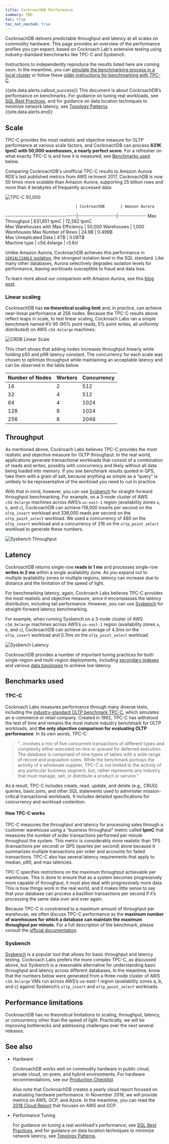 ```yaml
---
title: CockroachDB Performance
summary: TBD
toc: true
toc_not_nested: true
---
```


CockroachDB delivers predictable throughput and latency at all scales on commodity hardware. This page provides an overview of the performance profiles you can expect, based on Cockroach Lab's extensive testing using industry-standard benchmarks like TPC-C and Sysbench.

Instructions to independently reproduce the results listed here are coming soon. In the meantime, you can [simulate the benchmarking process in a local cluster](performance-benchmarking-with-tpc-c-local.html) or follow these [older instructions for benchmarking with TPC-C](performance-benchmarking-with-tpc-c.html).

{{site.data.alerts.callout_success}}
This document is about CockroachDB’s performance on benchmarks. For guidance on tuning real workloads, see [SQL Best Practices](performance-best-practices-overview.html), and for guidance on data location techniques to minimize network latency, see [Topology Patterns](topology-patterns.html).  
{{site.data.alerts.end}}

<!-- Let's hold off on this statement until we have reproducible steps.
Once those are available, if you fail to achieve similar performance profiles, there is likely a problem in either the hardware, workload, or test design. We stand by these profile characteristics and provide reproduction steps for all published benchmarks. -->

## Scale

TPC-C provides the most realistic and objective measure for OLTP performance at various scale factors, and CockroachDB can process **631K tpmC with 50,000 warehouses, a nearly perfect score.** For a refresher on what exactly TPC-C is and how it is measured, see [Benchmarks used](#benchmarks-used) below.

Comparing CockroachDB's unofficial TPC-C results to Amazon Aurora RDS's last published metrics from AWS re:Invent 2017, CockroachDB is now 50 times more scalable than Amazon Aurora, supporting 25 billion rows and more than 4 terabytes of frequently accessed data:

<img src="{{ 'images/v19.2/tpcc50k.png' | relative_url }}" alt="TPC-C 50,000" style="max-width:100%" />

                                   | CockroachDB       | Amazon Aurora   
-----------------------------------|-------------------|--------------
Max Throughput                     | 631,851 tpmC      | 12,582 tpmC     
Max Warehouses with Max Efficiency | 50,000 Warehouses | 1,000 Warehouses
Max Number of Rows                 | 24.9B             | 0.499B         
Max Unreplicated Data              | 4TB               | 0.08TB         
Machine type                       | c5d.4xlarge       | r3.8xl         

Unlike Amazon Aurora, CockroachDB achieves this performance in [`SERIALIZABLE` isolation](demo-serializable.html), the strongest isolation level in the SQL standard. Like many other databases, Aurora selectively degrades isolation levels for performance, leaving workloads susceptible to fraud and data loss.

To learn more about our comparison with Amazon Aurora, see this [blog post](https://www.cockroachlabs.com/blog/cockroachdb-2dot1-performance/).

### Linear scaling

CockroachDB has **no theoretical scaling limit** and, in practice, can achieve near-linear performance at 256 nodes. Because the TPC-C results above reflect leaps in scale, to test linear scaling, Cockroach Labs ran a simple benchmark named KV 95 (95% point reads, 5% point writes, all uniformly distributed) on AWS `c5d.4xlarge` machines:

<img src="{{ 'images/v19.2/linearscale.png' | relative_url }}" alt="CRDB Linear Scale" style="max-width:100%" />

This chart shows that adding nodes increases throughput linearly while holding p50 and p99 latency constant. The concurrency for each scale was chosen to optimize throughput while maintaining an acceptable latency and can be observed in the table below.

| Number of Nodes | Workers | Concurrency
|-----------------|---------|------------|
|       16        |    2    |   512
|       32        |    4    |   512
|       64        |    4    |   1024
|       128       |    8    |   1024
|       256       |    8    |   2048
## Throughput

As mentioned above, Cockroach Labs believes TPC-C provides the most realistic and objective measure for OLTP throughput. In the real world, applications generate transactional workloads that consist of a combination of reads and writes, possibly with concurrency and likely without all data being loaded into memory. If you see benchmark results quoted in QPS, take them with a grain of salt, because anything as simple as a “query” is unlikely to be representative of the workload you need to run in practice.

With that in mind, however, you can use [Sysbench](https://github.com/akopytov/sysbench) for straight-forward throughput benchmarking. For example, on a 3-node cluster of AWS `c5d.9xlarge` machines across AWS’s `us-east-1` region (availability zones `a`, `b`, and `c`), CockroachDB can achieve 118,000 inserts per second on the `oltp_insert` workload and 336,000 reads per second on the `oltp_point_select` workload. We used a concurrency of 480 on the `oltp_insert` workload and a concurrency of 216 on the `oltp_point_select` workload to generate these numbers.

<img src="{{ 'images/v19.2/sysbench-throughput.png' | relative_url }}" alt="Sysbench Throughput" style="max-width:100%" />


## Latency

CockroachDB returns single-row **reads in 1 ms** and processes single-row **writes in 2 ms** within a single availability zone. As you expand out to multiple availability zones or multiple regions, latency can increase due to distance and the limitation of the speed of light.

For benchmarking latency, again, Cockroach Labs believes TPC-C provides the most realistic and objective measure, since it encompasses the latency distribution, including tail performance. However, you can use [Sysbench](https://github.com/akopytov/sysbench) for straight-forward latency benchmarking.

For example, when running Sysbench on a 3-node cluster of AWS `c5d.9xlarge` machines across AWS’s `us-east-1` region (availability zones `a`, `b`, and `c`), CockroachDB can achieve an average of 4.3ms on the `oltp_insert` workload and 0.7ms on the `oltp_point_select` workload.

<img src="{{ 'images/v19.2/sysbench-latency.png' | relative_url }}" alt="Sysbench Latency" style="max-width:100%" />

CockroachDB provides a number of important tuning practices for both single-region and multi-region deployments, including [secondary indexes](indexes.html) and various [data topologies](topology-patterns.html) to achieve low latency.

## Benchmarks used

### TPC-C

Cockroach Labs measures performance through many diverse tests, including the [industry-standard OLTP benchmark TPC-C](http://www.tpc.org/tpcc/), which simulates an e-commerce or retail company. Created in 1992, TPC-C has withstood the test of time and remains the most mature industry benchmark for OLTP workloads, and **the only objective comparison for evaluating OLTP performance**. In its own words, TPC-C:

>“…involves a mix of five concurrent transactions of different types and complexity either executed on-line or queued for deferred execution. The database is comprised of nine types of tables with a wide range of record and population sizes. While the benchmark portrays the activity of a wholesale supplier, TPC-C is not limited to the activity of any particular business segment, but, rather represents any industry that must manage, sell, or distribute a product or service.”

As a result, TPC-C includes create, read, update, and delete (e.g., CRUD) queries, basic joins, and other SQL statements used to administer mission-critical transactional workloads. It includes detailed specifications for concurrency and workload contention.

#### How TPC-C works

TPC-C measures the throughput and latency for processing sales through a customer warehouse using a “business throughput” metric called **tpmC** that measures the number of order transactions performed per minute throughout the system. This metric is considerably more realistic than TPS (transactions per second) or QPS (queries per second) alone because it summarizes multiple transactions per order and accounts for failed transactions. TPC-C also has several latency requirements that apply to median, p90, and max latencies.

TPC-C specifies restrictions on the maximum throughput achievable per warehouse. This is done to ensure that as a system becomes progressively more capable of throughput, it must also deal with progressively more data. This is how things work in the real world, and it makes little sense to say that your database can process a bazillion transactions per second if it’s processing the same data over and over again.

Because TPC-C is constrained to a maximum amount of throughput per warehouse, we often discuss TPC-C performance as the **maximum number of warehouses for which a database can maintain the maximum throughput per minute.** For a full description of the benchmark, please consult the [official documentation](http://www.tpc.org/tpc_documents_current_versions/current_specifications.asp).

### Sysbench

[Sysbench](https://github.com/akopytov/sysbench) is a popular tool that allows for basic throughput and latency testing. Cockroach Labs prefers the more complex TPC-C, as discussed above, but Sysbench is a reasonable alternative for understanding basic throughput and latency across different databases. In the meantime, know that the numbers below were generated from a three-node cluster of AWS `c5d.9xlarge` VMs run across AWS’s us-east-1 region (availability zones a, b, and c) against Sysbench’s `oltp_insert` and `oltp_point_select` workloads.

## Performance limitations

CockroachDB has no theoretical limitations to scaling, throughput, latency, or concurrency other than the speed of light. Practically, we will be improving bottlenecks and addressing challenges over the next several releases.

## See also

- Hardware

    CockroachDB works well on commodity hardware in public cloud, private cloud, on-prem, and hybrid environments. For hardware recommendations, see our [Production Checklist](recommended-production-settings.html#hardware).

    Also note that CockroachDB creates a yearly cloud report focused on evaluating hardware performance. In November 2019, we will provide metrics on AWS, GCP, and Azure. In the meantime, you can read the [2018 Cloud Report](https://www.cockroachlabs.com/blog/2018_cloud_report/) that focuses on AWS and GCP.

- Performance Tuning

    For guidance on tuning a real workload's performance, see [SQL Best Practices](performance-best-practices-overview.html), and for guidance on data location techniques to minimize network latency, see [Topology Patterns](topology-patterns.html).  
